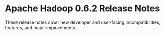 # Apache Hadoop  0.6.2 Release Notes

These release notes cover new developer and user-facing incompatibilities, features, and major improvements.



